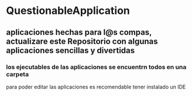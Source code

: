 # QuestionableApplication
## aplicaciones hechas para l@s compas, actualizare este Repositorio con algunas aplicaciones sencillas y divertidas 

### los ejecutables de las aplicaciones se encuentrn todos en una carpeta 

para poder editar las aplicaciones es recomendable tener instalado un IDE

